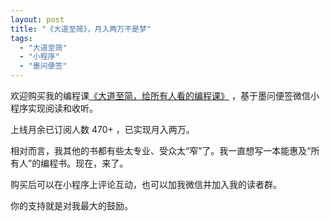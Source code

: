 ```yaml
---
layout: post
title: "《大道至简》，月入两万不是梦"
tags:
  - "大道至简"
  - "小程序"
  - "墨问便签"
---
```


欢迎购买我的编程课[《大道至简，给所有人看的编程课》](https://note.mowen.cn/note-intro/?noteUuid=Fj65tBfKpyvQrZEuFCmmT) ，基于墨问便签微信小程序实现阅读和收听。

上线月余已订阅人数 470+ ，已实现月入两万。

相对而言，我其他的书都有些太专业、受众太“窄”了。我一直想写一本能惠及“所有人”的编程书。现在，来了。

购买后可以在小程序上评论互动，也可以加我微信并加入我的读者群。

你的支持就是对我最大的鼓励。
